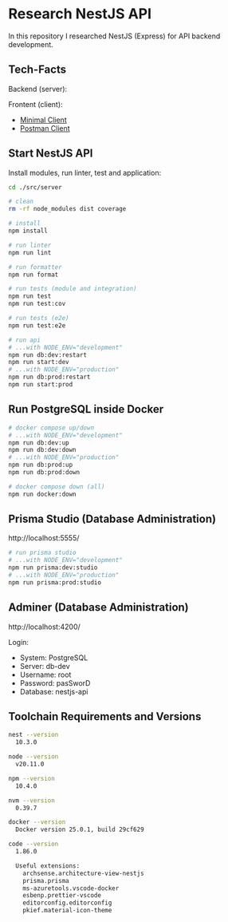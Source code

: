 # Research NestJS API

In this repository I researched NestJS (Express) for API backend development.

## Tech-Facts

Backend (server):

Frontent (client):

- [Minimal Client](./src/client/minimal/index.html)
- [Postman Client](./src/client/postman/research-nestjs-api.postman_collection.json)

## Start NestJS API

Install modules, run linter, test and application:

```sh
cd ./src/server

# clean
rm -rf node_modules dist coverage

# install
npm install

# run linter
npm run lint

# run formatter
npm run format

# run tests (module and integration)
npm run test
npm run test:cov

# run tests (e2e)
npm run test:e2e

# run api
# ...with NODE_ENV="development"
npm run db:dev:restart
npm run start:dev
# ...with NODE_ENV="production"
npm run db:prod:restart
npm run start:prod
```

## Run PostgreSQL inside Docker

```sh
# docker compose up/down
# ...with NODE_ENV="development"
npm run db:dev:up
npm run db:dev:down
# ...with NODE_ENV="production"
npm run db:prod:up
npm run db:prod:down

# docker compose down (all)
npm run docker:down
```

## Prisma Studio (Database Administration)

http://localhost:5555/

```sh
# run prisma studio
# ...with NODE_ENV="development"
npm run prisma:dev:studio
# ...with NODE_ENV="production"
npm run prisma:prod:studio
```

## Adminer (Database Administration)

http://localhost:4200/

Login:

- System: PostgreSQL
- Server: db-dev
- Username: root
- Password: pasSworD
- Database: nestjs-api

## Toolchain Requirements and Versions

```sh
nest --version
  10.3.0

node --version
  v20.11.0

npm --version
  10.4.0

nvm --version
  0.39.7

docker --version
  Docker version 25.0.1, build 29cf629

code --version
  1.86.0

  Useful extensions:
    archsense.architecture-view-nestjs
    prisma.prisma
    ms-azuretools.vscode-docker
    esbenp.prettier-vscode
    editorconfig.editorconfig
    pkief.material-icon-theme
```
